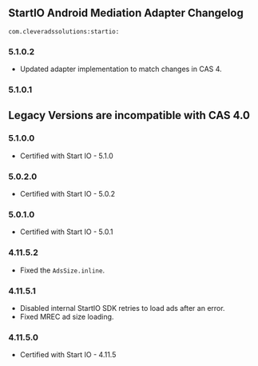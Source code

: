 ## StartIO Android Mediation Adapter Changelog
`com.cleveradssolutions:startio:`  

### 5.1.0.2
- Updated adapter implementation to match changes in CAS 4.

### 5.1.0.1

## Legacy Versions are incompatible with CAS 4.0

### 5.1.0.0
- Certified with Start IO - 5.1.0

### 5.0.2.0
- Certified with Start IO - 5.0.2

### 5.0.1.0
- Certified with Start IO - 5.0.1

### 4.11.5.2
- Fixed the `AdsSize.inline`.

### 4.11.5.1
- Disabled internal StartIO SDK retries to load ads after an error.
- Fixed MREC ad size loading.

### 4.11.5.0
- Certified with Start IO - 4.11.5

